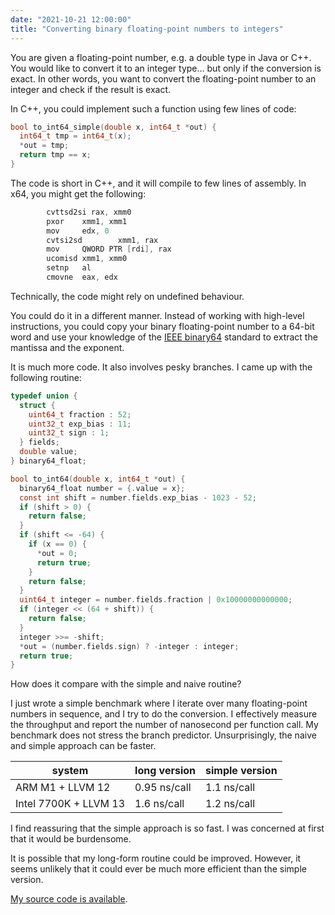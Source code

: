 ```yaml
---
date: "2021-10-21 12:00:00"
title: "Converting binary floating-point numbers to integers"
---
```




You are given a floating-point number, e.g. a double type in Java or C++. You would like to convert it to an integer type&hellip; but only if the conversion is exact. In other words, you want to convert the floating-point number to an integer and check if the result is exact.

In C++, you could implement such a function using few lines of code:
```C
bool to_int64_simple(double x, int64_t *out) {
  int64_t tmp = int64_t(x);
  *out = tmp;
  return tmp == x;
}
```


The code is short in C++, and it will compile to few lines of assembly. In x64, you might get the following:
```C
        cvttsd2si rax, xmm0
        pxor    xmm1, xmm1
        mov     edx, 0
        cvtsi2sd        xmm1, rax
        mov     QWORD PTR [rdi], rax
        ucomisd xmm1, xmm0
        setnp   al
        cmovne  eax, edx
```


Technically, the code might rely on undefined behaviour.

You could do it in a different manner. Instead of working with high-level instructions, you could copy your binary floating-point number to a 64-bit word and use your knowledge of the [IEEE binary64](https://en.wikipedia.org/wiki/Double-precision_floating-point_format) standard to extract the mantissa and the exponent.

It is much more code. It also involves pesky branches. I came up with the following routine:
```C
typedef union {
  struct {
    uint64_t fraction : 52;
    uint32_t exp_bias : 11;
    uint32_t sign : 1;
  } fields;
  double value;
} binary64_float;

bool to_int64(double x, int64_t *out) {
  binary64_float number = {.value = x};
  const int shift = number.fields.exp_bias - 1023 - 52;
  if (shift > 0) {
    return false;
  }
  if (shift <= -64) {
    if (x == 0) {
      *out = 0;
      return true;
    }
    return false;
  }
  uint64_t integer = number.fields.fraction | 0x10000000000000;
  if (integer << (64 + shift)) {
    return false;
  }
  integer >>= -shift;
  *out = (number.fields.sign) ? -integer : integer;
  return true;
}
```


How does it compare with the simple and naive routine?

I just wrote a simple benchmark where I iterate over many floating-point numbers in sequence, and I try to do the conversion. I effectively measure the throughput and report the number of nanosecond per function call. My benchmark does not stress the branch predictor. Unsurprisingly, the naive and simple approach can be faster.

system                   |long version             |simple version           |
-------------------------|-------------------------|-------------------------|
ARM M1 + LLVM 12         |0.95 ns/call             |1.1 ns/call              |
Intel 7700K + LLVM 13    |1.6 ns/call              |1.2 ns/call              |


I find reassuring that the simple approach is so fast. I was concerned at first that it would be burdensome.

It is possible that my long-form routine could be improved. However, it seems unlikely that it could ever be much more efficient than the simple version.

[My source code is available](https://github.com/lemire/Code-used-on-Daniel-Lemire-s-blog/tree/master/2021/10/20).


